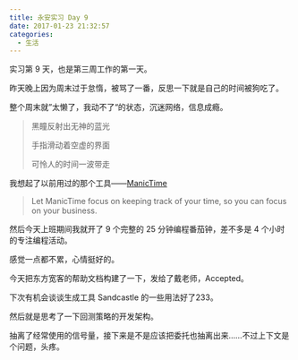 ```yaml
---
title: 永安实习 Day 9
date: 2017-01-23 21:32:57
categories:
  - 生活
---
```


实习第 9 天，也是第三周工作的第一天。

昨天晚上因为周末过于怠惰，被骂了一番，反思一下就是自己的时间被狗吃了。

整个周末就”太懒了，我动不了“的状态，沉迷网络，信息成瘾。

> 黑瞳反射出无神的蓝光
>
> 手指滑动着空虚的界面
>
> 可怜人的时间一波带走

我想起了以前用过的那个工具——[ManicTime](http://www.manictime.com/)

> Let ManicTime focus on keeping track of your time, so you can focus on your business.

然后今天上班期间我就开了 9 个完整的 25 分钟编程番茄钟，差不多是 4 个小时的专注编程活动。

感觉一点都不累，心情挺好的。

<!--more-->

今天把东方宽客的帮助文档构建了一下，发给了戴老师，Accepted。

下次有机会谈谈生成工具 Sandcastle 的一些用法好了233。

然后就是思考了一下回测策略的开发架构。

抽离了经常使用的信号量，接下来是不是应该把委托也抽离出来……不过上下文是个问题，头疼。